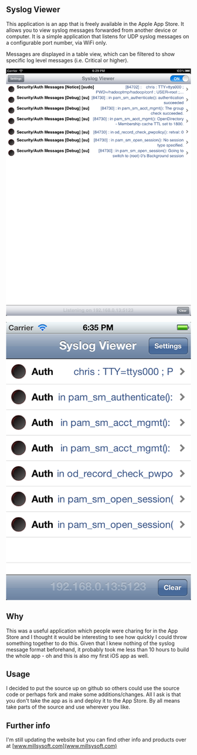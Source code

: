Syslog Viewer
-------------

This application is an app that is freely available in the Apple App Store.  It allows you to view syslog messages forwarded from another device or computer.  It is a simple application that listens for UDP syslog messages on a configurable port number, via WiFi only.  

Messages are displayed in a table view, which can be filtered to show specific log level messages (i.e. Critical or higher).  

![alt iPadExample](https://github.com/mrmillsy/iOS-SysLogViewer/blob/master/ImageSrc/iOS%20Simulator%20Screen%20shot%2019%20Apr%202012%2018.29.42.png?raw=true)

![alt iPhoneExample](https://github.com/mrmillsy/iOS-SysLogViewer/blob/master/ImageSrc/iOS%20Simulator%20Screen%20shot%2019%20Apr%202012%2018.35.00.png?raw=true)
## Why ##

This was a useful application which people were charing for in the App Store and I thought it would be interesting to see how quickly I could throw something together to do this.  Given that I knew nothing of the syslog message format beforehand, it probably took me less than 10 hours to build the whole app - oh and this is also my first iOS app as well.

## Usage ##

I decided to put the source up on github so others could use the source code or perhaps fork and make some additions/changes.  All I ask is that you don't take the app as is and deploy it to the App Store.  By all means take parts of the source and use wherever you like.

## Further info ##

I'm still updating the website but you can find other info and products over at [www.millsysoft.com](www.millsysoft.com)
